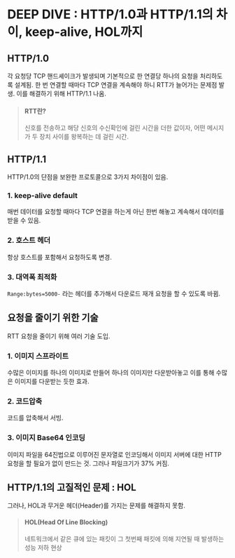 # DEEP DIVE : HTTP/1.0과 HTTP/1.1의 차이, keep-alive, HOL까지

## HTTP/1.0

각 요청당 TCP 핸드셰이크가 발생되며 기본적으로 한 연결당 하나의 요청을 처리하도록 설계됨.
한 번 연결할 때마다 TCP 연결을 계속해야 하니 RTT가 늘어가는 문제점 발생.
이를 해결하기 위해 HTTP/1.1 나옴.

> #### RTT란?
>
> 신호를 전송하고 해당 신호의 수신확인에 걸린 시간을 더한 값이자, 어떤 메시지가 두 장치 사이를 왕복하는 데 걸린 시간.

## HTTP/1.1

HTTP/1.0의 단점을 보완한 프로토콜으로 3가지 차이점이 있음.

### 1. keep-alive default

매번 데이터를 요청할 때마다 TCP 연결을 하는게 아닌 한번 해놓고 계속해서 데이터를 받을 수 있음.

### 2. 호스트 헤더

항상 호스트를 포함해서 요청하도록 변경.

### 3. 대역폭 최적화

`Range:bytes=5000-` 라는 헤더를 추가해서 다운로드 재개 요청을 할 수 있도록 바뀜.

## 요청을 줄이기 위한 기술

RTT 요청을 줄이기 위해 여러 기술 도입.

### 1. 이미지 스프라이트

수많은 이미지를 하나의 이미지로 만들어 하나의 이미지만 다운받아놓고 이를 통해 수많은 이미지를 다운받는 듯한 효과.

### 2. 코드압축

코드를 압축해서 서빙.

### 3. 이미지 Base64 인코딩

이미지 파일을 64진법으로 이루어진 문자열로 인코딩해서 이미지 서버에 대한 HTTP 요청을 할 필요가 없이 만드는 것.
그러나 파일크기가 37% 커짐.

## HTTP/1.1의 고질적인 문제 : HOL

그러나, HOL과 무거운 헤더(Header)를 가지는 문제를 해결하지 못함.

> #### HOL(Head Of Line Blocking)
>
> 네트워크에서 같은 큐에 있는 패킷이 그 첫번째 패킷에 의해 지연될 때 발생하는 성능 저하 현상
